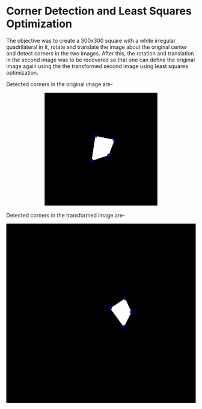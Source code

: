 # Corner Detection and Least Squares Optimization

The objective was to create a 300x300 square with a white irregular quadrilateral in it, rotate and translate the image about the original center and detect corners in the two images.
After this, the rotation and translation in the second image was to be recovered so that one can define the original image again using the the transformed second image using least squares optimization.

Detected corners in the original image are-

<p align="center">
  <img src="images/Detected_corners_1.png">
</p>
Detected corners in the transformed image are-

<p align="center">
  <img src="images/Detected_corners_2.png">
</p>
